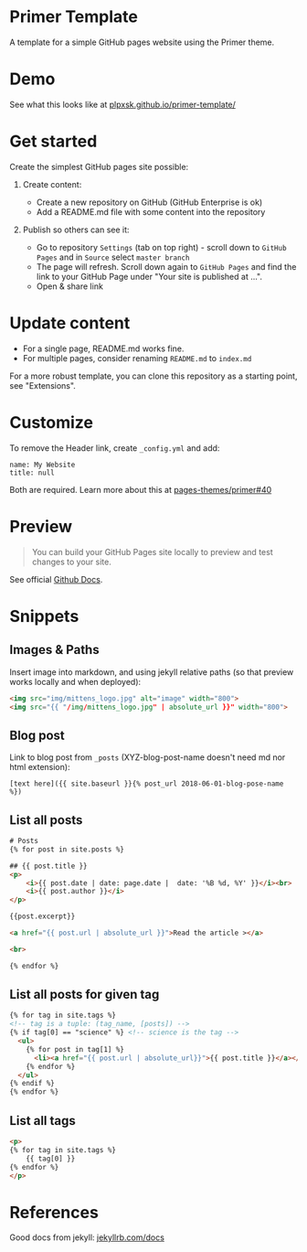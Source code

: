 # Primer Template

A template for a simple GitHub pages website using the Primer theme.

# Demo

See what this looks like at [plpxsk.github.io/primer-template/](https://plpxsk.github.io/primer-template/)

# Get started

Create the simplest GitHub pages site possible:

1) Create content:
   * Create a new repository on GitHub (GitHub Enterprise is ok)
   * Add a README.md file with some content into the repository

2) Publish so others can see it:
   * Go to repository `Settings` (tab on top right) - scroll down to `GitHub
     Pages` and in `Source` select `master branch`
   * The page will refresh. Scroll down again to `GitHub Pages` and find the
     link to your GitHub Page under "Your site is published at ...".
   * Open & share link


# Update content

   * For a single page, README.md works fine.
   * For multiple pages, consider renaming `README.md` to `index.md`

For a more robust template, you can clone this repository as a starting point,
see "Extensions".


# Customize

To remove the Header link, create `_config.yml` and add:

```
name: My Website
title: null
```

Both are required. Learn more about this at [pages-themes/primer#40](https://github.com/pages-themes/primer/issues/40)

# Preview

> You can build your GitHub Pages site locally to preview and test changes to your site.

See official [Github Docs](https://docs.github.com/en/github/working-with-github-pages/testing-your-github-pages-site-locally-with-jekyll).

# Snippets

## Images & Paths

Insert image into markdown, and using jekyll relative paths (so that preview
works locally and when deployed):

```html
<img src="img/mittens_logo.jpg" alt="image" width="800">
<img src="{{ "/img/mittens_logo.jpg" | absolute_url }}" width="800">
```
## Blog post

Link to blog post from `_posts` (XYZ-blog-post-name doesn't need md nor html
extension):

	[text here]({{ site.baseurl }}{% post_url 2018-06-01-blog-pose-name %})

## List all posts

```html
# Posts
{% for post in site.posts %}

## {{ post.title }}
<p>
    <i>{{ post.date | date: page.date |  date: '%B %d, %Y' }}</i><br>
    <i>{{ post.author }}</i>
</p>

{{post.excerpt}}

<a href="{{ post.url | absolute_url }}">Read the article ></a>

<br>

{% endfor %}
```

## List all posts for given tag

```html
{% for tag in site.tags %}
<!-- tag is a tuple: (tag_name, [posts]) -->
{% if tag[0] == "science" %} <!-- science is the tag -->
  <ul>
    {% for post in tag[1] %}
      <li><a href="{{ post.url | absolute_url}}">{{ post.title }}</a></li>
    {% endfor %}
  </ul>
{% endif %}
{% endfor %}
```

## List all tags

```html
<p>
{% for tag in site.tags %}
	{{ tag[0] }}
{% endfor %}
</p>
```

# References

Good docs from jekyll: [jekyllrb.com/docs](https://jekyllrb.com/docs/)
